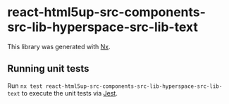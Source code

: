 # react-html5up-src-components-src-lib-hyperspace-src-lib-text

This library was generated with [Nx](https://nx.dev).

## Running unit tests

Run `nx test react-html5up-src-components-src-lib-hyperspace-src-lib-text` to execute the unit tests via [Jest](https://jestjs.io).
